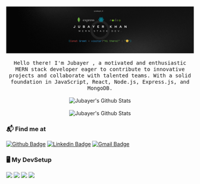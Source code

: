 ![Header image](https://raw.githubusercontent.com/Jubayer-K/Jubayer-K/master/Assets/banner.png)



<p align="center">
  <samp>
Hello there! I'm Jubayer , a motivated and enthusiastic MERN stack developer eager to contribute to innovative projects and collaborate with talented teams. With a solid foundation in JavaScript, React, Node.js, Express.js, and MongoDB.
  </samp>
  <br/>
  <br/>
  <img src="https://github-readme-stats.vercel.app/api?username=Jubayer-K&show_icons=true](https://github-readme-stats.vercel.app/api?username=Jubayer-K&show_icons=true&title_color=fff&icon_color=79ff97&text_color=9f9f9f&bg_color=151515&count_private=true)" alt="Jubayer's Github Stats"></img>
  <br/>
  <br/>
  <img src="https://github-readme-stats.vercel.app/api/top-langs/?username=Jubayer-K&layout=donut&title_color=fff&icon_color=79ff97&text_color=9f9f9f&bg_color=151515" alt="Jubayer's Github Stats"></img>
</p>

### 📬 Find me at
[![Github Badge](http://img.shields.io/badge/-Github-black?style=flat-square&logo=github&link=https://github.com/Jubayer-K/)](https://github.com/Jubayer-K/) 
[![Linkedin Badge](https://img.shields.io/badge/-LinkedIn-blue?style=flat-square&logo=Linkedin&logoColor=white&link=https://www.linkedin.com/in/jubayer-k/)](https://www.linkedin.com/in/jubayer-k)
[![Gmail Badge](https://img.shields.io/badge/-Gmail-d14836?style=flat-square&logo=Gmail&logoColor=white&link=mailto:jubayerkhan21@gmail.com)](mailto:jubayerkhan21@gmail.com)


### 🖥️ My DevSetup
 <img src="https://img.shields.io/badge/Windows-555555.svg?&style=flat-square&logo=windows&logoColor=0078D6"> <img src="https://img.shields.io/badge/Chrome-555555.svg?&style=flat-square&logo=google-chrome&logoColor=FABC0C"> <img src="https://img.shields.io/badge/VS Code-555555?style=flat-square&logo=visual-studio-code&logoColor=007ACC"> <img src="https://img.shields.io/badge/Terminal-555555.svg?&style=flat-square&logo=powershell&logoColor=white">


